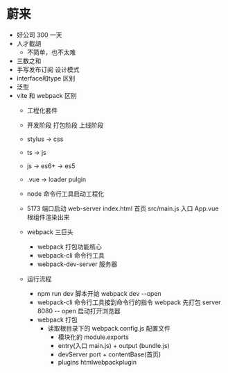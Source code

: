 # 蔚来

- 好公司
    300 一天
- 人才截胡
    - 不简单，也不太难
- 三数之和
- 手写发布订阅 设计模式
- interface和type 区别
- 泛型
- vite 和 webpack 区别
    - 工程化套件 
    - 开发阶段
        打包阶段
        上线阶段
    - stylus -> css
    - ts -> js
    - js -> es6+ -> es5
    - .vue -> loader pulgin

    - node 命令行工具启动工程化
    - 5173 端口启动 web-server  index.html 首页
        src/main.js 入口 App.vue 根组件渲染出来 

    - webpack 三巨头
        - webpack 打包功能核心
        - webpack-cli 命令行工具
        - webpack-dev-server 服务器

    - 运行流程
        - npm run dev 脚本开始  webpack dev --open 
        - webpack-cli 命令行工具接到命令行的指令 
            webpack 先打包
            server 8080
            -- open 启动打开浏览器
        - webpack 打包
            - 读取根目录下的 webpack.config.js 配置文件
                - 模块化的 module.exports 
                - entry(入口 main.js) + output (bundle.js)
                - devServer port + contentBase(首页)
                - plugins htmlwebpackplugin
